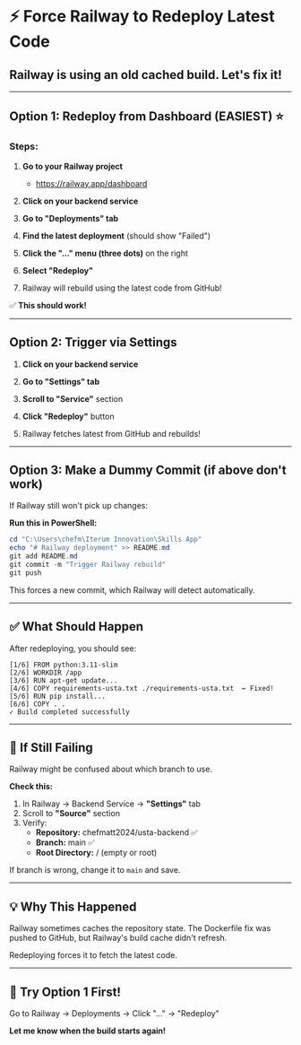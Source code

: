 # ⚡ Force Railway to Redeploy Latest Code

## Railway is using an old cached build. Let's fix it!

---

## Option 1: Redeploy from Dashboard (EASIEST) ⭐

### Steps:

1. **Go to your Railway project**
   - https://railway.app/dashboard

2. **Click on your backend service**

3. **Go to "Deployments" tab**

4. **Find the latest deployment** (should show "Failed")

5. **Click the "..." menu (three dots)** on the right

6. **Select "Redeploy"**

7. Railway will rebuild using the latest code from GitHub!

✅ **This should work!**

---

## Option 2: Trigger via Settings

1. **Click on your backend service**

2. **Go to "Settings" tab**

3. **Scroll to "Service"** section

4. **Click "Redeploy"** button

5. Railway fetches latest from GitHub and rebuilds!

---

## Option 3: Make a Dummy Commit (if above don't work)

If Railway still won't pick up changes:

**Run this in PowerShell:**

```powershell
cd "C:\Users\chefm\Iterum Innovation\Skills App"
echo "# Railway deployment" >> README.md
git add README.md
git commit -m "Trigger Railway rebuild"
git push
```

This forces a new commit, which Railway will detect automatically.

---

## ✅ What Should Happen

After redeploying, you should see:

```
[1/6] FROM python:3.11-slim
[2/6] WORKDIR /app
[3/6] RUN apt-get update...
[4/6] COPY requirements-usta.txt ./requirements-usta.txt  ← Fixed!
[5/6] RUN pip install...
[6/6] COPY . .
✓ Build completed successfully
```

---

## 🐛 If Still Failing

Railway might be confused about which branch to use.

**Check this:**

1. In Railway → Backend Service → **"Settings"** tab
2. Scroll to **"Source"** section
3. Verify:
   - **Repository:** chefmatt2024/usta-backend ✅
   - **Branch:** main ✅
   - **Root Directory:** / (empty or root)

If branch is wrong, change it to `main` and save.

---

## 💡 Why This Happened

Railway sometimes caches the repository state. The Dockerfile fix was pushed to GitHub, but Railway's build cache didn't refresh.

Redeploying forces it to fetch the latest code.

---

## 🚀 Try Option 1 First!

Go to Railway → Deployments → Click "..." → "Redeploy"

**Let me know when the build starts again!**


